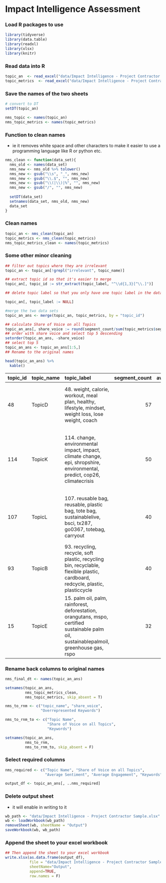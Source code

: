 Impact Intelligence Assessment
================

### Load R packages to use

``` r
library(tidyverse)
library(data.table)
library(readxl)
library(xlsx)
library(knitr)
```

### Read data into R

``` r
topic_an  <- read_excel("data/Impact Intelligence - Project Contractor Sample.xlsx", sheet = 4)
topic_metrics  <- read_excel("data/Impact Intelligence - Project Contractor Sample.xlsx", sheet = 3)
```

### Save the names of the two sheets

``` r
# convert to DT
setDT(topic_an)

nms_topic <- names(topic_an)
nms_topic_metrics <- names(topic_metrics)
```

### Function to clean names

-   ie it removes white space and other characters to make it easier to
    use a programming language like R or python etc.

``` r
nms_clean <- function(data_set){
  nms_old <- names(data_set)
  nms_new <- nms_old %>% tolower() 
  nms_new <- gsub("\\s", "_", nms_new)
  nms_new <- gsub("\\.$", "", nms_new)
  nms_new <- gsub("\\(|\\)|%", "", nms_new)
  nms_new <- gsub("/", "", nms_new)
  
  setDT(data_set)
  setnames(data_set, nms_old, nms_new)
  data_set
}
```

### Clean names

``` r
topic_an <- nms_clean(topic_an)
topic_metrics <- nms_clean(topic_metrics)
nms_topic_metrics_clean <- names(topic_metrics)
```

### Some other minor cleaning

``` r
## filter out topics where they are irrelevant
topic_an <- topic_an[!grepl("irrelevant", topic_name)]

## extract topic id so that it's easier to merge
topic_an[, topic_id := str_extract(topic_label, "^\\d{1,3}[^\\.]")]

## delete topic label so that you only have one topic label in the data

topic_an[, topic_label := NULL]

#merge the two data sets
topic_an_ans <- merge(topic_an, topic_metrics, by = "topic_id")

## calculate Share of Voice on all Topics
topic_an_ans[, share_voice := round(segment_count/sum(topic_metrics$segment_count), 4)]
## order with share voice and select top 5 descending
setorder(topic_an_ans, -share_voice)
## select top 5
topic_an_ans <- topic_an_ans[1:5,]
## Rename to the original names

head(topic_an_ans) %>%
  kable()
```

| topic_id | topic_name | topic_label                                                                                                                                | segment_count | average_sentiment | average_engagement | overrepresented_keywords                                                                                                                                                                                                                              | share_voice |
|:---------|:-----------|:-------------------------------------------------------------------------------------------------------------------------------------------|--------------:|------------------:|-------------------:|:------------------------------------------------------------------------------------------------------------------------------------------------------------------------------------------------------------------------------------------------------|------------:|
| 48       | TopicD     | 48\. weight, calorie, workout, meal plan, healthy, lifestyle, mindset, weight loss, lose weight, coach                                     |            57 |         0.7657323 |           5.068750 | \[‘meal’, ‘eat’, ‘diet’, ‘body’, ‘weight’, ‘fat’, ‘calorie’, ‘lose’, ‘step’, ‘day’, ‘nutrition’, ‘time’, ‘gain’, ‘workout’, ‘gym’, ‘healthy’, ‘health’, ‘meal plan’, ‘goal’, ‘fitness’\]                                                              |      0.0569 |
| 114      | TopicK     | 114\. change, environmental impact, impact, climate change, epi, shropshire, environmental, predict, cop26, climatecrisis                  |            50 |         0.4889069 |           7.218750 | \[‘consumer’, ‘change’, ‘choice’, ‘ask’, ‘environmental impact’, ‘action’, ‘brand’, ‘behaviour’, ‘future’, ‘cop26’, ‘impact’, ‘influence’, ‘habit’, ‘shropshire’, ‘epi’, ‘act’, ‘educate’, ‘population’, ‘climate change’, ‘sustainability’\]         |      0.0500 |
| 107      | TopicL     | 107\. reusable bag, reusable, plastic bag, tote bag, sustainablelive, bsci, tx287, go0367, totebag, carryout                               |            40 |         0.6687746 |          17.743697 | \[‘bag’, ‘reusable bag’, ‘reusable’, ‘shopping’, ‘durable’, ‘tote’, ‘plastic bag’, ‘use’, ‘carry’, ‘grocery store’, ‘cotton’, ‘tote bag’, ‘sustainablelive’, ‘universal’, ‘trolley’, ‘canvas’, ‘shop’, ‘grocery’, ‘trip’, ‘single’\]                  |      0.0400 |
| 93       | TopicB     | 93\. recycling, recycle, soft plastic, recycling bin, recyclable, flexible plastic, cardboard, redcycle, plastic, plasticcycle             |            40 |         0.4521038 |           7.054688 | \[‘recycle’, ‘recycling’, ‘battery’, ‘bin’, ‘plastic’, ‘soft plastic’, ‘film’, ‘recyclable’, ‘accept’, ‘recycling bin’, ‘flexible plastic’, ‘dispose’, ‘collection’, ‘cardboard’, ‘authority’, ‘bag’, ‘paper’, ‘redcycle’, ‘facility’, ‘drop’\]       |      0.0400 |
| 15       | TopicE     | 15\. palm oil, palm, rainforest, deforestation, orangutans, mspo, certified sustainable palm oil, sustainablepalmoil, greenhouse gas, rspo |            32 |         0.0972222 |          15.833333 | \[‘palm oil’, ‘oil’, ‘palm’, ‘product’, ‘rainforest’, ‘destroy’, ‘vegetable’, ‘deforestation’, ‘use’, ‘habitat’, ‘produce’, ‘crop’, ‘sustainable’, ‘mspo’, ‘orangutans’, ‘tree’, ‘kembali’, ‘certified sustainable palm oil’, ‘nutella’, ‘adelaide’\] |      0.0320 |

### Rename back columns to original names

``` r
nms_final_dt <- names(topic_an_ans)

setnames(topic_an_ans,
         nms_topic_metrics_clean, 
         nms_topic_metrics, skip_absent = T)

nms_to_rnm <- c("topic_name", "share_voice",
                "Overrepresented Keywords")

nms_to_rnm_to <- c("Topic Name", 
                   "Share of Voice on all Topics",
                   "Keywords")

setnames(topic_an_ans,
         nms_to_rnm, 
         nms_to_rnm_to, skip_absent = F)
```

### Select required columns

``` r
nms_required <- c("Topic Name", "Share of Voice on all Topics",
                  "Average Sentiment", "Average Engagement", "Keywords")

output_df <- topic_an_ans[, ..nms_required]
```

### Delete output sheet

-   it will enable in writing to it

``` r
wb_path <- "data/Impact Intelligence - Project Contractor Sample.xlsx"
wb <- loadWorkbook(wb_path)
removeSheet(wb, sheetName = "Output")
saveWorkbook(wb, wb_path)
```

### Append the sheet to your excel workbook

``` r
## Then append the sheet to your excel workbook
write.xlsx(as.data.frame(output_df), 
           file = "data/Impact Intelligence - Project Contractor Sample.xlsx", 
           sheetName="Output",
           append=TRUE,
           row.names = F)
```
